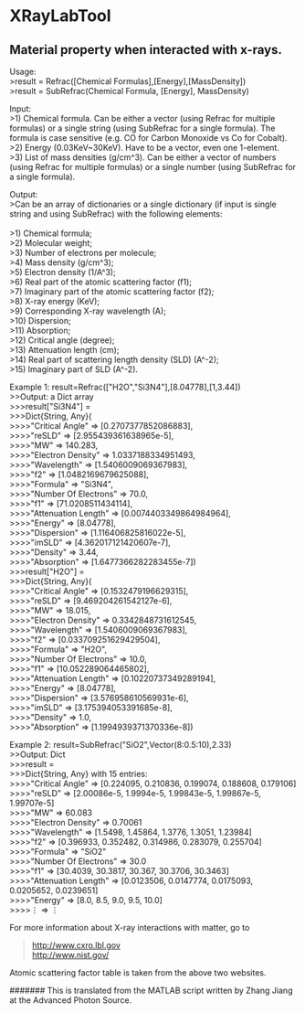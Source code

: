 # XRayLabTool
##      Material property when interacted with x-rays.

Usage:<br/>
    >result = Refrac([Chemical Formulas],[Energy],[MassDensity])<br/>
    >result = SubRefrac(Chemical Formula, [Energy], MassDensity)<br/>

Input:<br/>
    >1) Chemical formula. Can be either a vector (using Refrac for multiple formulas) or a single string (using SubRefrac for a single formula). The formula is case sensitive (e.g. CO for Carbon Monoxide vs Co for Cobalt).<br/>
    >2) Energy (0.03KeV~30KeV). Have to be a vector, even one 1-element.<br/>
    >3) List of mass densities (g/cm^3). Can be either a vector of numbers (using Refrac for multiple formulas) or a single number (using SubRefrac for a single formula).<br/>

Output:<br/>
    >Can be an array of dictionaries or a single dictionary (if input is single string and using SubRefrac) with the following elements:<br/>   
    >1) Chemical formula;<br/>
    >2) Molecular weight;<br/>
    >3) Number of electrons per molecule;<br/>
    >4) Mass density (g/cm^3);<br/>
    >5) Electron density (1/A^3);<br/>
    >6) Real part of the atomic scattering factor (f1);<br/>
    >7) Imaginary part of the atomic scattering factor (f2);<br/>
    >8) X-ray energy (KeV);<br/>
    >9) Corresponding X-ray wavelength (A); <br/>
    >10) Dispersion;<br/>
    >11) Absorption;<br/>
    >12) Critical angle (degree);<br/>
    >13) Attenuation length (cm);<br/>
    >14) Real part of scattering length density (SLD) (A^-2);<br/>
    >15) Imaginary part of SLD (A^-2).<br/>

Example 1: result=Refrac(["H2O","Si3N4"],[8.04778],[1,3.44])<br/>
           >>Output: a Dict array<br/>
               >>>result["Si3N4"] =<br/>
               >>>Dict{String, Any}(<br/>
                    >>>>"Critical Angle" => [0.2707377852086883],<br/>
                    >>>>"reSLD" => [2.955439361638965e-5],<br/>
                    >>>>"MW" => 140.283,<br/>
                    >>>>"Electron Density" => 1.0337188334951493,<br/>
                    >>>>"Wavelength" => [1.5406009069367983],<br/>
                    >>>>"f2" => [1.0482169679625088],<br/>
                    >>>>"Formula" => "Si3N4",<br/>
                    >>>>"Number Of Electrons" => 70.0,<br/>
                    >>>>"f1" => [71.0208511434114],<br/>
                    >>>>"Attenuation Length" => [0.0074403349864984964],<br/>
                    >>>>"Energy" => [8.04778],<br/>
                    >>>>"Dispersion" => [1.116406825816022e-5],<br/>
                    >>>>"imSLD" => [4.362017121420607e-7],<br/>
                    >>>>"Density" => 3.44,<br/>
                    >>>>"Absorption" => [1.6477366282283455e-7])<br/>
                >>>result["H2O"] =<br/>
                >>>Dict{String, Any}(<br/>
                    >>>>"Critical Angle" => [0.1532479196629315],<br/>
                    >>>>"reSLD" => [9.469204261542127e-6],<br/>
                    >>>>"MW" => 18.015,<br/>
                    >>>>"Electron Density" => 0.3342848731612545,<br/>
                    >>>>"Wavelength" => [1.5406009069367983],<br/>
                    >>>>"f2" => [0.033709251629429504],<br/>
                    >>>>"Formula" => "H2O",<br/>
                    >>>>"Number Of Electrons" => 10.0,<br/>
                    >>>>"f1" => [10.052289064465802],<br/>
                    >>>>"Attenuation Length" => [0.10220737349289194],<br/>
                    >>>>"Energy" => [8.04778],<br/>
                    >>>>"Dispersion" => [3.576958610569931e-6],<br/>
                    >>>>"imSLD" => [3.175394053391685e-8],<br/>
                    >>>>"Density" => 1.0,<br/>
                    >>>>"Absorption" => [1.1994939371370336e-8])<br/>

Example 2: result=SubRefrac("SiO2",Vector(8:0.5:10),2.33)<br/>
          >>Output: Dict<br/>
           >>>result =<br/>
           >>>Dict{String, Any} with 15 entries:<br/>
              >>>>"Critical Angle"      => [0.224095, 0.210836, 0.199074, 0.188608, 0.179106]<br/>
              >>>>"reSLD"               => [2.00086e-5, 1.9994e-5, 1.99843e-5, 1.99867e-5, 1.99707e-5]<br/>
              >>>>"MW"                  => 60.083<br/>
              >>>>"Electron Density"    => 0.70061<br/>
              >>>>"Wavelength"          => [1.5498, 1.45864, 1.3776, 1.3051, 1.23984]<br/>
              >>>>"f2"                  => [0.396933, 0.352482, 0.314986, 0.283079, 0.255704]<br/>
              >>>>"Formula"             => "SiO2"<br/>
              >>>>"Number Of Electrons" => 30.0<br/>
              >>>>"f1"                  => [30.4039, 30.3817, 30.367, 30.3706, 30.3463]<br/>
              >>>>"Attenuation Length"  => [0.0123506, 0.0147774, 0.0175093, 0.0205652, 0.0239651]<br/>
              >>>>"Energy"              => [8.0, 8.5, 9.0, 9.5, 10.0]<br/>
              >>>>⋮                     => ⋮<br/>

For more information about X-ray interactions with matter, go to<br/>
   >http://www.cxro.lbl.gov<br/>
   >http://www.nist.gov/<br/>

Atomic scattering factor table is taken from the above two websites.

####### This is translated from the MATLAB script written by Zhang Jiang at the Advanced Photon Source.

